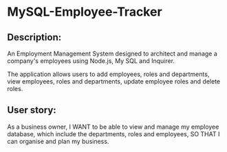 # MySQL-Employee-Tracker

## Description: 
An Employment Management System designed to architect and manage a company's employees using Node.js, My SQL and Inquirer. 

The application allows users to add employees, roles and departments, view employees, roles and departments, update employee roles and delete roles. 

## User story:
As a business owner, 
I WANT to be able to view and manage my employee database, which include the departments, roles and employees,
SO THAT I can organise and plan my business.